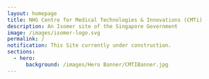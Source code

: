 ```yaml
---
layout: homepage
title: NHG Centre for Medical Technologies & Innovations (CMTi)
description: An Isomer site of the Singapore Government
image: /images/isomer-logo.svg
permalink: /
notification: This Site currently under construction.
sections:
  - hero:
      background: /images/Hero Banner/CMTIBanner.jpg
---
```


